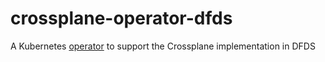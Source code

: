 # crossplane-operator-dfds
A Kubernetes [operator](https://sdk.operatorframework.io/) to support the Crossplane implementation in DFDS